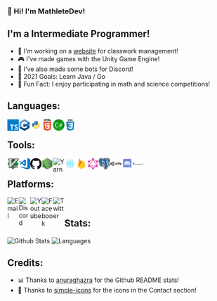 ### 🐬 Hi! I'm MathleteDev!

## I'm a Intermediate Programmer!

- 🏫 I'm working on a [website][corsynx] for classwork management!
- 🎮 I've made games with the Unity Game Engine!
- 🤖 I've also made some bots for Discord!
- 📅 2021 Goals: Learn Java / Go
- 📝 Fun Fact: I enjoy participating in math and science competitions!

## Languages:

<img align="left" title="TypeScript" alt="TypeScript" width="26px" src="https://raw.githubusercontent.com/github/explore/80688e429a7d4ef2fca1e82350fe8e3517d3494d/topics/typescript/typescript.png" />
<img align="left" title="C++" alt="C++" width="26px" src="https://raw.githubusercontent.com/github/explore/80688e429a7d4ef2fca1e82350fe8e3517d3494d/topics/cpp/cpp.png" />
<img align="left" title="Python" alt="Python" width="26px" src="https://raw.githubusercontent.com/github/explore/80688e429a7d4ef2fca1e82350fe8e3517d3494d/topics/python/python.png" />
<img align="left" title="HTML" alt="HTML" width="26px" src="https://raw.githubusercontent.com/github/explore/80688e429a7d4ef2fca1e82350fe8e3517d3494d/topics/html/html.png" />
<img align="left" title="C#" alt="C#" width="26px" src="https://raw.githubusercontent.com/github/explore/80688e429a7d4ef2fca1e82350fe8e3517d3494d/topics/csharp/csharp.png" />
<img align="left" title="CSS" alt="CSS" width="26px" src="https://raw.githubusercontent.com/github/explore/80688e429a7d4ef2fca1e82350fe8e3517d3494d/topics/css/css.png" />

<br />

## Tools:

<img align="left" title="Vim" alt="Vim" width="26px" src="https://raw.githubusercontent.com/github/explore/80688e429a7d4ef2fca1e82350fe8e3517d3494d/topics/vim/vim.png" />
<img align="left" title="Visual Studio Code" alt="Visual Studio Code" width="26px" src="https://raw.githubusercontent.com/github/explore/80688e429a7d4ef2fca1e82350fe8e3517d3494d/topics/visual-studio-code/visual-studio-code.png" />
<img align="left" title="Github" alt="Github" width="26px" src="https://raw.githubusercontent.com/github/explore/78df643247d429f6cc873026c0622819ad797942/topics/github/github.png" />
<img align="left" title="Node.js" alt="Node.js" width="26px" src="https://raw.githubusercontent.com/github/explore/80688e429a7d4ef2fca1e82350fe8e3517d3494d/topics/nodejs/nodejs.png" />
<img align="left" title="Yarn" alt="Yarn" width="26px" src="https://avatars.githubusercontent.com/u/22247014?s=400&v=4" />
<img align="left" title="React" alt="React" width="26px" src="https://raw.githubusercontent.com/github/explore/80688e429a7d4ef2fca1e82350fe8e3517d3494d/topics/react/react.png" />
<img align="left" title="Firebase" alt="Firebase" width="26px" src="https://raw.githubusercontent.com/github/explore/80688e429a7d4ef2fca1e82350fe8e3517d3494d/topics/firebase/firebase.png" />
<img align="left" title="GraphQL" alt="GraphQL" width="26px" src="https://raw.githubusercontent.com/github/explore/80688e429a7d4ef2fca1e82350fe8e3517d3494d/topics/graphql/graphql.png" />
<img align="left" title="PostgreSQL" alt="PostgreSQL" width="26px" src="https://raw.githubusercontent.com/github/explore/80688e429a7d4ef2fca1e82350fe8e3517d3494d/topics/postgresql/postgresql.png" />
<img align="left" title="Unity Engine" alt="Unity Engine" width="26px" src="https://raw.githubusercontent.com/github/explore/80688e429a7d4ef2fca1e82350fe8e3517d3494d/topics/unity/unity.png" />
<img align="left" title="Discord" alt="Discord" width="26px" src="https://raw.githubusercontent.com/github/explore/80688e429a7d4ef2fca1e82350fe8e3517d3494d/topics/discord/discord.png" />
<img align="left" title="MongoDB" alt="MongoDB" width="26px" src="https://raw.githubusercontent.com/github/explore/80688e429a7d4ef2fca1e82350fe8e3517d3494d/topics/mongodb/mongodb.png" />

<br />

## Platforms:

[<img align="left" title="Email" alt="Email" width="26px" src="https://cdn.jsdelivr.net/npm/simple-icons@v3/icons/gmail.svg" />][email]
[<img align="left" title="Discord" alt="Discord" width="26px" src="https://cdn.jsdelivr.net/npm/simple-icons@v3/icons/discord.svg" />][discord]
[<img align="left" title="Youtube" alt="Youtube" width="26px" src="https://cdn.jsdelivr.net/npm/simple-icons@v3/icons/youtube.svg" />][youtube]
[<img align="left" title="Facebook" alt="Facebook" width="26px" src="https://cdn.jsdelivr.net/npm/simple-icons@v3/icons/facebook.svg" />][facebook]
[<img align="left" title="Twitter" alt="Twitter" width="26px" src="https://cdn.jsdelivr.net/npm/simple-icons@v3/icons/twitter.svg" />][twitter]

<br />

## Stats:

<img align="center" title="Github Stats" alt="Github Stats" src="https://github-readme-stats.vercel.app/api?username=MathleteDev&show_icons=true&theme=radical&custom_title=Github&include_all_commits=true&hide_border=true" />
<img align="center" title="Languages" alt="Languages" src="https://github-readme-stats.vercel.app/api/top-langs/?username=MathleteDev&theme=radical&layout=compact&custom_title=Languages&hide_border=true" />

## Credits:

- 📊 Thanks to [anuraghazra][github_stats] for the Github README stats!
- 🔗 Thanks to [simple-icons][simple_icons] for the icons in the Contact section!

[corsynx]: https://corsynx.web.app
[github_stats]: https://github.com/anuraghazra/github-readme-stats
[simple_icons]: https://github.com/simple-icons/simple-icons
[email]: mailto:mathletedev@gmail.com
[discord]: https://discord.gg/RRfW8FrX3E
[youtube]: https://youtube.com/channel/UCOaIT1nP-FhOFlhz2_fzJ1Q
[facebook]: https://facebook.com/profile.php?id=100061416503358
[twitter]: https://twitter.com/MathleteDev
